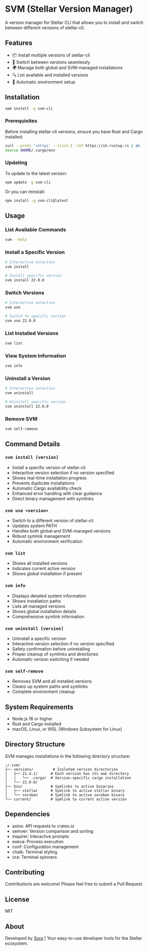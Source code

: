 # SVM (Stellar Version Manager)

A version manager for Stellar CLI that allows you to install and switch between different versions of stellar-cli.

## Features

- 📦 Install multiple versions of stellar-cli
- 🔄 Switch between versions seamlessly
- 🌍 Manage both global and SVM-managed installations
- 🔍 List available and installed versions
- 🔄 Automatic environment setup

## Installation

```bash
npm install -g svm-cli
```

### Prerequisites

Before installing stellar-cli versions, ensure you have Rust and Cargo installed:
```bash
curl --proto '=https' --tlsv1.2 -sSf https://sh.rustup.rs | sh
source $HOME/.cargo/env
```

### Updating

To update to the latest version:
```bash
npm update -g svm-cli
```

Or you can reinstall:
```bash
npm install -g svm-cli@latest
```

## Usage

### List Available Commands
```bash
svm --help
```

### Install a Specific Version
```bash
# Interactive selection
svm install

# Install specific version
svm install 22.0.0
```

### Switch Versions
```bash
# Interactive selection
svm use

# Switch to specific version
svm use 22.0.0
```

### List Installed Versions
```bash
svm list
```

### View System Information
```bash
svm info
```

### Uninstall a Version
```bash
# Interactive selection
svm uninstall

# Uninstall specific version
svm uninstall 22.0.0
```

### Remove SVM
```bash
svm self-remove
```

## Command Details

### `svm install [version]`
- Install a specific version of stellar-cli
- Interactive version selection if no version specified
- Shows real-time installation progress
- Prevents duplicate installations
- Automatic Cargo availability check
- Enhanced error handling with clear guidance
- Direct binary management with symlinks

### `svm use <version>`
- Switch to a different version of stellar-cli
- Updates system PATH
- Handles both global and SVM-managed versions
- Robust symlink management
- Automatic environment verification

### `svm list`
- Shows all installed versions
- Indicates current active version
- Shows global installation if present

### `svm info`
- Displays detailed system information
- Shows installation paths
- Lists all managed versions
- Shows global installation details
- Comprehensive symlink information

### `svm uninstall [version]`
- Uninstall a specific version
- Interactive version selection if no version specified
- Safety confirmation before uninstalling
- Proper cleanup of symlinks and directories
- Automatic version switching if needed

### `svm self-remove`
- Removes SVM and all installed versions
- Cleans up system paths and symlinks
- Complete environment cleanup

## System Requirements

- Node.js 16 or higher
- Rust and Cargo installed
- macOS, Linux, or WSL (Windows Subsystem for Linux)

## Directory Structure

SVM manages installations in the following directory structure:
```
~/.svm/
├── versions/         # Isolated version directories
│   ├── 21.4.1/      # Each version has its own directory
│   │   └── .cargo/  # Version-specific cargo installation
│   └── 22.0.0/
├── bin/             # Symlinks to active binaries
│   ├── stellar      # Symlink to active stellar binary
│   └── soroban      # Symlink to active soroban binary
└── current/         # Symlink to current active version
```

## Dependencies

- axios: API requests to crates.io
- semver: Version comparison and sorting
- inquirer: Interactive prompts
- execa: Process execution
- conf: Configuration management
- chalk: Terminal styling
- ora: Terminal spinners

## Contributing

Contributions are welcome! Please feel free to submit a Pull Request.

## License

MIT

## About

Developed by [Sora](https://thesora.app) | Your easy-to-use developer tools for the Stellar ecosystem.